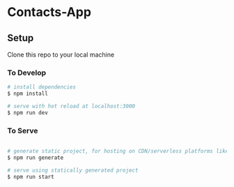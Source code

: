 # Contacts-App

## Setup

Clone this repo to your local machine

### To Develop

```bash
# install dependencies
$ npm install

# serve with hot reload at localhost:3000
$ npm run dev
```

### To Serve

```bash

# generate static project, for hosting on CDN/serverless platforms like Netlify
$ npm run generate

# serve using statically generated project
$ npm run start
```
